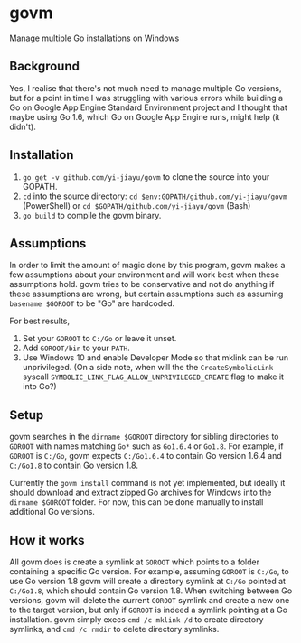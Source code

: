 # govm
Manage multiple Go installations on Windows

## Background
Yes, I realise that there's not much need to manage multiple Go versions, but for a point in time I was struggling with various errors while building a Go on Google App Engine Standard Environment project and I thought that maybe using Go 1.6, which Go on Google App Engine runs, might help (it didn't).

## Installation
1. `go get -v github.com/yi-jiayu/govm` to clone the source into your GOPATH.
2. `cd` into the source directory: `cd $env:GOPATH/github.com/yi-jiayu/govm` (PowerShell) or `cd $GOPATH/github.com/yi-jiayu/govm` (Bash)
3. `go build` to compile the govm binary.

## Assumptions
In order to limit the amount of magic done by this program, govm makes a few assumptions about your environment and will work best when these assumptions hold. govm tries to be conservative and not do anything if these assumptions are wrong, but certain assumptions such as assuming `basename $GOROOT` to be "Go" are hardcoded.

For best results,
1. Set your `GOROOT` to `C:/Go` or leave it unset.
2. Add `GOROOT/bin` to your `PATH`.
3. Use Windows 10 and enable Developer Mode so that mklink can be run unprivileged. (On a side note, when will the the `CreateSymbolicLink` syscall `SYMBOLIC_LINK_FLAG_ALLOW_UNPRIVILEGED_CREATE` flag to make it into Go?)

## Setup
govm searches in the `dirname $GOROOT` directory for sibling directories to `GOROOT` with names matching `Go*` such as `Go1.6.4` or `Go1.8`. For example, if `GOROOT` is `C:/Go`, govm expects `C:/Go1.6.4` to contain Go version 1.6.4 and `C:/Go1.8` to contain Go version 1.8.

Currently the `govm install` command is not yet implemented, but ideally it should download and extract zipped Go archives for Windows into the `dirname $GOROOT` folder. For now, this can be done manually to install additional Go versions.

## How it works
All govm does is create a symlink at `GOROOT` which points to a folder containing a specific Go version. For example, assuming `GOROOT` is `C:/Go`, to use Go version 1.8 govm will create a directory symlink at `C:/Go` pointed at `C:/Go1.8`, which should contain Go version 1.8. When switching between Go versions, govm will delete the current `GOROOT` symlink and create a new one to the target version, but only if `GOROOT` is indeed a symlink pointing at a Go installation. govm simply execs `cmd /c mklink /d` to create directory symlinks, and `cmd /c rmdir` to delete directory symlinks.
